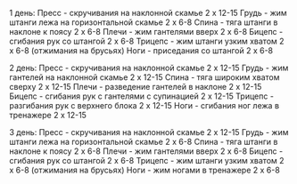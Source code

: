 1 день:
Пресс - скручивания на наклонной скамье 2 х 12-15
Грудь - жим штанги лежа на горизонтальной скамье 2 х 6-8
Спина - тяга штанги в наклоне к поясу 2 х 6-8
Плечи - жим гантелями вверх 2 х 6-8
Бицепс - сгибания рук со штангой 2 х 6-8
Трицепс - жим штанги узким хватом 2 х 6-8 (отжимания на брусьях)
Ноги - приседания со штангой 2 х 6-8

2 день:
Пресс - скручивания на наклонной скамье 2 х 12-15
Грудь - жим гантелей на наклонной скамье 2 х 12-15
Спина - тяга широким хватом сверху 2 х 12-15
Плечи - разведение гантелей в наклоне 2 х 12-15
Бицепс - сгибания рук с гантелями с супинацией 2 х 12-15
Трицепс - разгибания рук с верхнего блока 2 х 12-15
Ноги - сгибания ног лежа в тренажере 2 х 12-15

3 день:
Пресс - скручивания на наклонной скамье 2 х 12-15
Грудь - жим штанги лежа на горизонтальной скамье 2 х 6-8
Спина - тяга штанги в наклоне к поясу 2 х 6-8
Плечи - жим гантелями вверх 2 х 6-8
Бицепс - сгибания рук со штангой 2 х 6-8
Трицепс - жим штанги узким хватом 2 х 6-8 (отжимания на брусьях)
Ноги - жим ногами в тренажере 2 х 6-8
